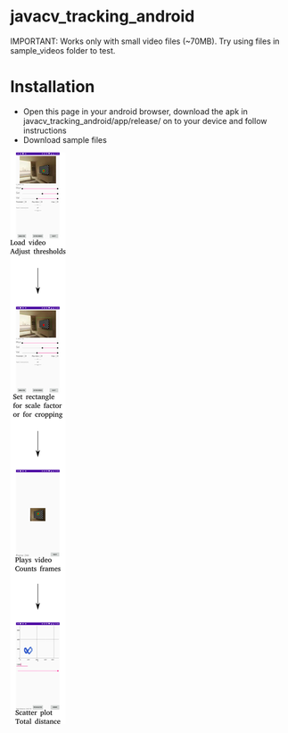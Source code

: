 # javacv_tracking_android

IMPORTANT: Works only with small video files (~70MB). Try using files in sample_videos folder to test.
# Installation

* Open this page in your android browser, download the apk in javacv_tracking_android/app/release/ on to your device and follow instructions
* Download sample files

![Instructions](instructions.png "Instructions")
